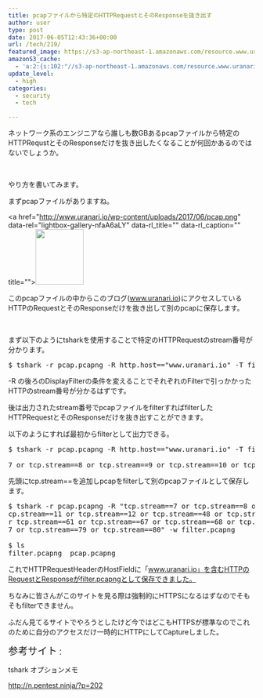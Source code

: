 ```yaml
---
title: pcapファイルから特定のHTTPRequestとそのResponseを抜き出す
author: user
type: post
date: 2017-06-05T12:43:36+00:00
url: /tech/219/
featured_image: https://s3-ap-northeast-1.amazonaws.com/resource.www.uranari.io/wp-content/uploads/2017/06/05203526/pcap.png
amazonS3_cache:
  - 'a:2:{s:102:"//s3-ap-northeast-1.amazonaws.com/resource.www.uranari.io/wp-content/uploads/2017/06/05203526/pcap.png";i:220;s:52:"//www.uranari.io/wp-content/uploads/2017/06/pcap.png";i:220;}'
update_level:
  - high
categories:
  - security
  - tech

---
```

ネットワーク系のエンジニアなら誰しも数GBあるpcapファイルから特定のHTTPRequstとそのResponseだけを抜き出したくなることが何回かあるのではないでしょうか。

&nbsp;

やり方を書いてみます。

まずpcapファイルがありますね。

<a href="http://www.uranari.io/wp-content/uploads/2017/06/pcap.png" data-rel="lightbox-gallery-nfaA6aLY" data-rl\_title="" data-rl\_caption="" title=""><img class="alignnone size-full wp-image-220" src="http://www.uranari.io/wp-content/uploads/2017/06/pcap.png" alt="" width="98" height="113" /></a>

このpcapファイルの中からこのブログ(www.uranari.io)にアクセスしているHTTPのRequestとそのResponseだけを抜き出して別のpcapに保存します。

&nbsp;

まず以下のようにtsharkを使用することで特定のHTTPRequestのstream番号が分かります。

<pre class="lang:sh decode:true" title="tshark filter">$ tshark -r pcap.pcapng -R http.host=="www.uranari.io" -T fields -e tcp.stream</pre>

-R の後ろのDisplayFilterの条件を変えることでそれぞれのFilterで引っかかったHTTPのstream番号が分かるはずです。
  
後は出力されたstream番号でpcapファイルをfilterすればfilterしたHTTPRequestとそのResponseだけを抜き出すことができます。

以下のようにすれば最初からfilterとして出力できる。

<pre class="lang:sh decode:true " title="tshark filter">$ tshark -r pcap.pcapng -R http.host=="www.uranari.io" -T fields -e tcp.stream | sort -un | sed -e ':loop; N; $!b loop; s/\n/ or tcp.stream==/g'

7 or tcp.stream==8 or tcp.stream==9 or tcp.stream==10 or tcp.stream==11 or tcp.stream==12 or tcp.stream==48 or tcp.stream==49 or tcp.stream==52 or tcp.stream==53 or tcp.stream==54 or tcp.stream==61 or tcp.stream==67 or tcp.stream==68 or tcp.stream==74 or tcp.stream==75 or tcp.stream==76 or tcp.stream==77 or tcp.stream==79 or tcp.stream==80 or tcp.stream==85</pre>

先頭にtcp.stream==を追加しpcapをfilterして別のpcapファイルとして保存します。

<pre class="lang:default decode:true " title="filter output">$ tshark -r pcap.pcapng -R "tcp.stream==7 or tcp.stream==8 or tcp.stream==9 or tcp.stream==10 or t
cp.stream==11 or tcp.stream==12 or tcp.stream==48 or tcp.stream==49 or tcp.stream==52 or tcp.stream==53 or tcp.stream==54 o
r tcp.stream==61 or tcp.stream==67 or tcp.stream==68 or tcp.stream==74 or tcp.stream==75 or tcp.stream==76 or tcp.stream==7
7 or tcp.stream==79 or tcp.stream==80" -w filter.pcapng

$ ls
filter.pcapng  pcap.pcapng</pre>

これでHTTPRequestHeaderのHostFieldに「www.uranari.io」を含むHTTPのRequestとResponseがfilter.pcapngとして保存できました。

ちなみに皆さんがこのサイトを見る際は強制的にHTTPSになるはずなのでそもそもfilterできません。
  
ふだん見てるサイトでやろうとしたけど今ではどこもHTTPSが標準なのでこれのために自分のアクセスだけ一時的にHTTPにしてCaptureしました。

<span style="font-size: 20px;">参考サイト</span>：
  
tshark オプションメモ
  
<a href="http://n.pentest.ninja/?p=202" target="_blank" rel="noopener noreferrer">http://n.pentest.ninja/?p=202</a>